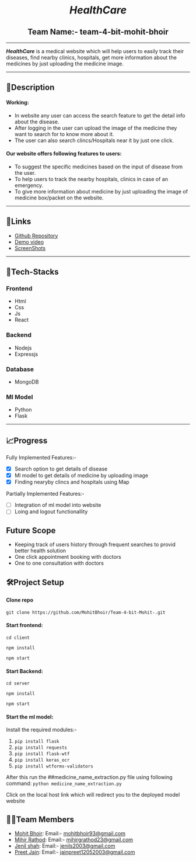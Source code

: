 # <center> _**HealthCare**_ </center>
## <center>Team Name:- team-4-bit-mohit-bhoir</center>
---
 _**HealthCare**_ is a medical website which will help users to easily track their diseases, find nearby clinics, hospitals, get more information about the medicines by just uploading the medicine image.

-----
## 📝Description

#### Working:
* In website any user can access the search feature to get the detail info about the disease.
* After logging in the user can upload the image of the medicine they want to search for to know more about it.
* The user can also search clincs/Hospitals near it by just one click.

#### Our website offers following features to users:
* To suggest the specific medicines based on the input of disease from the user.
* To help users to track the nearby hospitals, clinics in case of an emergency.
* To give more information about medicine by just uploading the image of medicine box/packet on the website.
---

## 🔗Links
* [Github Repository](https://github.com/MohitBhoir/Team-4-bit-Mohit-)
* [Demo video](https://drive.google.com/drive/folders/1_oXrsRajBLv1qm4ZciGMM46mK8saACcn?usp=share_link)
* [ScreenShots](https://drive.google.com/drive/folders/1-3Ru175fKTVU2-QZlXfCIdcQwx556JYH?usp=share_link)

---

## 🤖Tech-Stacks
### Frontend
* Html
* Css
* Js
* React 

### Backend
* Nodejs
* Expressjs

### Database
* MongoDB

### Ml Model
* Python
* Flask
---

## 📈Progress
Fully Implemented Features:- 
- [x] Search option to get details of disease
- [x] Ml model to get details of medicine by uploading image
- [x] Finding nearyby clincs and hospitals using Map

Partially Implemented Features:-
- [ ] Integration of ml model into website
- [ ] Loing and logout functionallity

## Future Scope
 
- Keeping track of users history through frequent searches to provid better health solution
- One click appointment booking with doctors
- One to one consultation with doctors

 ## 🛠Project Setup

#### Clone repo 
`git clone https://github.com/MohitBhoir/Team-4-bit-Mohit-.git`

#### Start frontend:

`cd client`

`npm install`

`npm start`

#### Start Backend: 

`cd server`

`npm install`

`npm start`

#### Start the ml model:

Install the required modules:-
1. `pip install flask`
2. `pip install requests`
3. `pip install flask-wtf`
4. `pip install keras_ocr`
5. `pip install wtforms-validators`

After this run the ##medicine_name_extraction.py file using following command:
`python medicine_name_extraction.py`

Click on the local host link which will redirect you to the deployed model website

## 👨‍💻Team Members

- [Mohit Bhoir](https://github.com/MohitBhoir): Email:- mohitbhoir93@gmail.com
- [Mihir Rathod](https://github.com/m-g-rathod): Email:- mihirgrathod23@gmail.com 
- [Jenil shah](https://github.com/JB-Shah): Email:- jenils2003@gmail.com
- [Preet Jain](https://github.com/Preet12052003): Email:- jainpreet12052003@gmail.com


